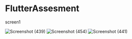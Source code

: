 # FlutterAssesment
screen1

![Screenshot (439)](https://user-images.githubusercontent.com/94373786/179158018-14090882-f21a-4487-b4a0-aa2be60a9925.png)
![Screenshot (454)](https://user-images.githubusercontent.com/94373786/179367702-b999e9b2-e575-4381-a3e8-92e776e9c1c7.png)
![Screenshot (441)](https://user-images.githubusercontent.com/94373786/179158079-3fef6b92-bbcc-40f6-b8c4-2cd464ae8c04.png)
